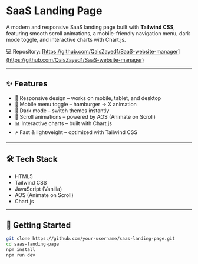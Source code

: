 # SaaS Landing Page

A modern and responsive SaaS landing page built with **Tailwind CSS**, featuring smooth scroll animations, a mobile-friendly navigation menu, dark mode toggle, and interactive charts with Chart.js.

💻 Repository: [https://github.com/QaisZayed1/SaaS-website-manager](https://github.com/QaisZayed1/SaaS-website-manager)

---

## ✨ Features

- 📱 Responsive design – works on mobile, tablet, and desktop
- 🍔 Mobile menu toggle – hamburger → X animation
- 🌙 Dark mode – switch themes instantly
- 🎨 Scroll animations – powered by AOS (Animate on Scroll)
- 📊 Interactive charts – built with Chart.js
- ⚡ Fast & lightweight – optimized with Tailwind CSS

---

## 🛠️ Tech Stack

- HTML5
- Tailwind CSS
- JavaScript (Vanilla)
- AOS (Animate on Scroll)
- Chart.js

---

## 🚀 Getting Started

```bash
git clone https://github.com/your-username/saas-landing-page.git
cd saas-landing-page
npm install
npm run dev
```
